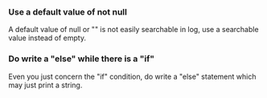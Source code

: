 ### Use a default value of  not null

A default value of null or "" is not easily searchable in log, use a searchable value instead of empty.

### Do write a "else" while there is a "if"

Even you just concern the "if" condition, do write a "else" statement which may just print a string.
